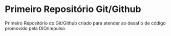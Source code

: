 # Primeiro Repositório Git/Github

Primeiro Repositório do Git/Github criado para atender ao desafio de código promovido pela DIO/Impulso 